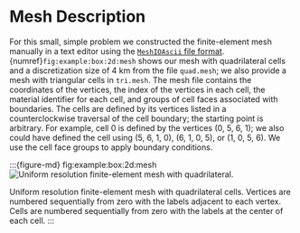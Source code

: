 # Mesh Description

For this small, simple problem we constructed the finite-element mesh manually in a text editor using the [`MeshIOAscii` file format](../../file-formats/meshio-ascii.md).
{numref}`fig:example:box:2d:mesh` shows our mesh with quadrilateral cells and a discretization size of 4 km from the file `quad.mesh`; we also provide a mesh with triangular cells in `tri.mesh`.
The mesh file contains the coordinates of the vertices, the index of the vertices in each cell, the material identifier for each cell, and groups of cell faces associated with boundaries.
The cells are defined by its vertices listed in a counterclockwise traversal of the cell boundary; the starting point is arbitrary.
For example, cell 0 is defined by the vertices (0, 5, 6, 1);
we also could have defined the cell using (5, 6, 1, 0), (6, 1, 0, 5), or (1, 0, 5, 6).
We use the cell face groups to apply boundary conditions.

:::{figure-md} fig:example:box:2d:mesh
<img src="figs/mesh.*" alt="Uniform resolution finite-element mesh with quadrilateral." scale="75%"/>

Uniform resolution finite-element mesh with quadrilateral cells.
Vertices are numbered sequentially from zero with the labels adjacent to each vertex.
Cells are numbered sequentially from zero with the labels at the center of each cell.
:::
